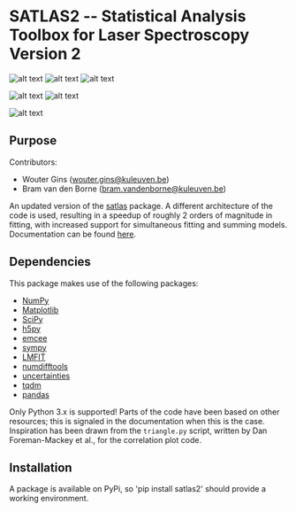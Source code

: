 # SATLAS2 -- Statistical Analysis Toolbox for Laser Spectroscopy Version 2

![alt text](https://img.shields.io/pypi/v/satlas2?label=PyPI%20version 'PyPI version')
![alt text](https://img.shields.io/pypi/pyversions/satlas2?label=Python%20version&logo=python&logoColor=white 'Python version')
![alt text](https://img.shields.io/pypi/l/satlas2?color=blue&label=License 'License')

![alt text](https://img.shields.io/badge/Tested_on-Windows/Linux-green.svg 'Supported platform')
![alt text](https://img.shields.io/badge/Not_tested_on-Mac-red.svg 'Unsupported platform')

![alt text](https://img.shields.io/pypi/dm/satlas2?label=Downloads 'PyPI - Downloads')

## Purpose

Contributors:

* Wouter Gins (wouter.gins@kuleuven.be)
* Bram van den Borne (bram.vandenborne@kuleuven.be)

An updated version of the [satlas](http://github.com/woutergins/satlas/) package. A different architecture of the code is used, resulting in a speedup of roughly 2 orders of magnitude in fitting, with increased support for simultaneous fitting and summing models. Documentation can be found [here](https://woutergins.github.io/satlas2/).

## Dependencies

This package makes use of the following packages:

* [NumPy](http://www.numpy.org/)
* [Matplotlib](http://matplotlib.org/)
* [SciPy](http://www.scipy.org/)
* [h5py](http://docs.h5py.org/en/latest/index.html)
* [emcee](http://dan.iel.fm/emcee/current/)
* [sympy](http://www.sympy.org/)
* [LMFIT](http://lmfit.github.io/lmfit-py/index.html)
* [numdifftools](http://numdifftools.readthedocs.io/en/latest/)
* [uncertainties](https://pythonhosted.org/uncertainties/)
* [tqdm](https://github.com/tqdm/tqdm)
* [pandas](https://pandas.pydata.org/)

Only Python 3.x is supported! Parts of the code have been based on other resources; this is signaled in the documentation when this is the case. Inspiration has been drawn from the `triangle.py` script, written by Dan Foreman-Mackey et al., for the correlation plot code.

## Installation

A package is available on PyPi, so 'pip install satlas2' should provide a working environment.
